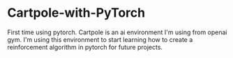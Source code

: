 # Cartpole-with-PyTorch

First time using pytorch. Cartpole is an ai environment I'm using from openai gym. I'm using this environment to start learning how to create a reinforcement algorithm in pytorch for future projects.
